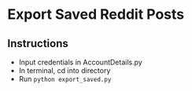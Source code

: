 # Export Saved Reddit Posts

## Instructions
* Input credentials in AccountDetails.py
* In terminal, cd into directory 
* Run `python export_saved.py` 

